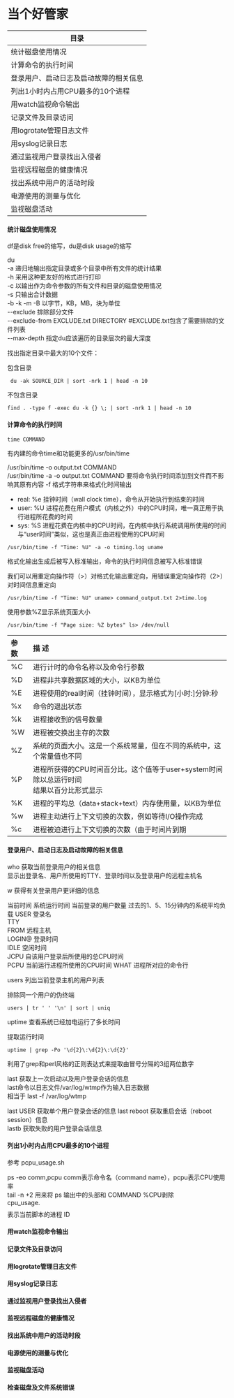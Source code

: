 当个好管家
========

| 目录                       |
| -------------------------------------- |
| 统计磁盘使用情况                       |
| 计算命令的执行时间                     |
| 登录用户、启动日志及启动故障的相关信息 |
| 列出1小时内占用CPU最多的10个进程       |
| 用watch监视命令输出                    |
| 记录文件及目录访问                     |
| 用logrotate管理日志文件                |
| 用syslog记录日志                       |
| 通过监视用户登录找出入侵者             |
| 监视远程磁盘的健康情况                 |
| 找出系统中用户的活动时段               |
| 电源使用的测量与优化                   |
| 监视磁盘活动                           |



#### 统计磁盘使用情况  

df是disk free的缩写，du是disk usage的缩写  

du  
-a  递归地输出指定目录或多个目录中所有文件的统计结果  
-h  采用这种更友好的格式进行打印  
-c  以输出作为命令参数的所有文件和目录的磁盘使用情况  
-s  只输出合计数据  
-b  -k  -m  -B  以字节，KB，MB，块为单位  
--exclude  排除部分文件  
--exclude-from EXCLUDE.txt DIRECTORY  #EXCLUDE.txt包含了需要排除的文件列表  
--max-depth  指定du应该遍历的目录层次的最大深度  

找出指定目录中最大的10个文件：

包含目录
```
 du -ak SOURCE_DIR | sort -nrk 1 | head -n 10  
```

不包含目录
```
find . -type f -exec du -k {} \; | sort -nrk 1 | head -n 10
```

#### 计算命令的执行时间  

```
time COMMAND  
```

有内建的命令time和功能更多的/usr/bin/time  

/usr/bin/time -o output.txt COMMAND  
/usr/bin/time -a -o output.txt COMMAND  要将命令执行时间添加到文件而不影响其原有内容
-f   格式字符串来格式化时间输出  

- real: %e    挂钟时间（wall clock time），命令从开始执行到结束的时间  
- user: %U  进程花费在用户模式（内核之外）中的CPU时间，唯一真正用于执行进程所花费的时间  
- sys: %S     进程花费在内核中的CPU时间，在内核中执行系统调用所使用的时间  与“user时间”类似，这也是真正由进程使用的CPU时间  

```
/usr/bin/time -f "Time: %U" -a -o timing.log uname 
```

格式化输出生成后被写入标准输出，命令的执行时间信息被写入标准错误

我们可以用重定向操作符（>）对格式化输出重定向，用错误重定向操作符（2>）对时间信息重定向  

```
/usr/bin/time -f "Time: %U" uname> command_output.txt 2>time.log 
```

使用参数%Z显示系统页面大小  
```
/usr/bin/time -f "Page size: %Z bytes" ls> /dev/null 
```

| 参 数 | 描 述                                                        |
| :---- | :----------------------------------------------------------- |
| %C    | 进行计时的命令名称以及命令行参数                             |
| %D    | 进程非共享数据区域的大小，以KB为单位                         |
| %E    | 进程使用的real时间（挂钟时间），显示格式为[小时:]分钟:秒     |
| %x    | 命令的退出状态                                               |
| %k    | 进程接收到的信号数量                                         |
| %W    | 进程被交换出主存的次数                                       |
| %Z    | 系统的页面大小。这是一个系统常量，但在不同的系统中，这个常量值也不同 |
| %P    | 进程所获得的CPU时间百分比。这个值等于user+system时间除以总运行时间<br/>结果以百分比形式显示 |
| %K    | 进程的平均总（data+stack+text）内存使用量，以KB为单位        |
| %w    | 进程主动进行上下文切换的次数，例如等待I/O操作完成            |
| %c    | 进程被迫进行上下文切换的次数（由于时间片到期                 |

  


#### 登录用户、启动日志及启动故障的相关信息  

who   获取当前登录用户的相关信息  
          显示出登录名、用户所使用的TTY、登录时间以及登录用户的远程主机名  

w       获得有关登录用户更详细的信息  

当前时间  系统运行时间  当前登录的用户数量  过去的1、5、15分钟内的系统平均负载
USER         登录名    
TTY  
FROM        远程主机  
LOGIN@   登录时间  
IDLE           空闲时间  
JCPU          自该用户登录后所使用的总CPU时间  
PCPU         当前运行进程所使用的CPU时间
WHAT        进程所对应的命令行


users   列出当前登录主机的用户列表  

排除同一个用户的伪终端
```
users | tr ' ' '\n' | sort | uniq 
```

uptime  查看系统已经加电运行了多长时间

提取运行时间  
```
uptime | grep -Po '\d{2}\:\d{2}\:\d{2}' 
```
利用了grep和perl风格的正则表达式来提取由冒号分隔的3组两位数字  



last   获取上一次启动以及用户登录会话的信息  
         last命令以日志文件/var/log/wtmp作为输入日志数据  
         相当于 last -f /var/log/wtmp  

last USER    获取单个用户登录会话的信息
last reboot  获取重启会话（reboot session）信息  
lastb        获取失败的用户登录会话信息

#### 列出1小时内占用CPU最多的10个进程  

参考  pcpu_usage.sh  

ps -eo comm,pcpu     comm表示命令名（command name），pcpu表示CPU使用率  
tail -n +2                       用来将 ps 输出中的头部和 COMMAND %CPU剥除  
cpu_usage.$$              $$ 表示当前脚本的进程 ID  

#### 用watch监视命令输出  


#### 记录文件及目录访问  


#### 用logrotate管理日志文件  


#### 用syslog记录日志  


#### 通过监视用户登录找出入侵者  


#### 监视远程磁盘的健康情况  


#### 找出系统中用户的活动时段  


#### 电源使用的测量与优化   


#### 监视磁盘活动   


#### 检查磁盘及文件系统错误

